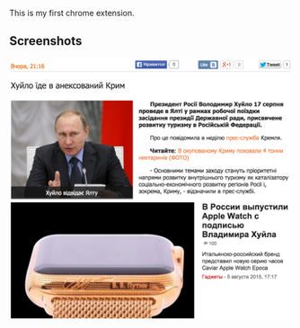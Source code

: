 This is my first chrome extension.

## Screenshots
![Result screenshot (ua)](images/screenshot-ua.png)
![Result screenshot (ru)](images/screenshot-ru.png)